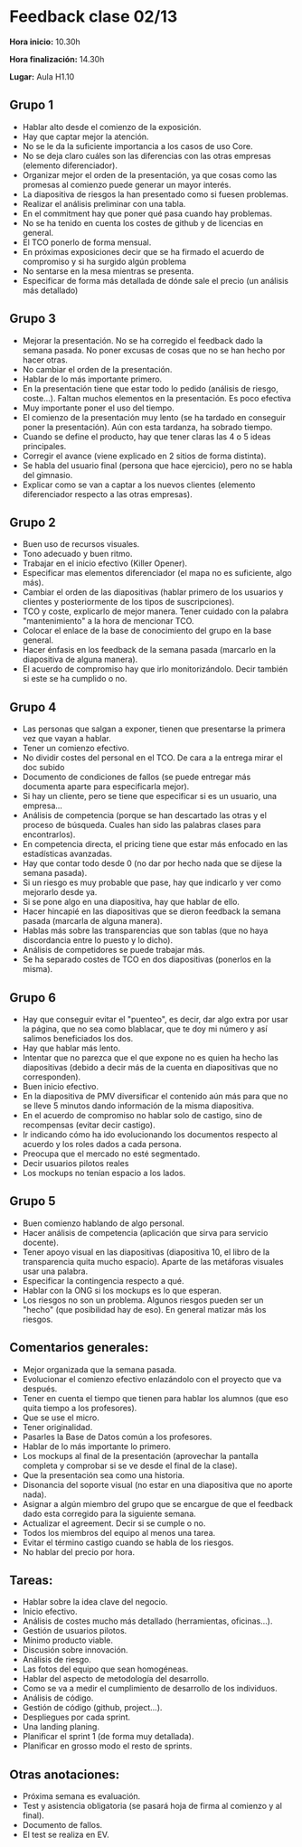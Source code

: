 # Feedback clase 02/13

**Hora inicio:** 10.30h

**Hora finalización:** 14.30h

**Lugar:** Aula H1.10

## Grupo 1

- Hablar alto desde el comienzo de la exposición.
- Hay que captar mejor la atención.
- No se le da la suficiente importancia a los casos de uso Core.
- No se deja claro cuáles son las diferencias con las otras empresas (elemento diferenciador).
- Organizar mejor el orden de la presentación, ya que cosas como las promesas al comienzo puede generar un mayor interés.
- La diapositiva de riesgos la han presentado como si fuesen problemas.
- Realizar el análisis preliminar con una tabla.
- En el commitment hay que poner qué pasa cuando hay problemas.
- No se ha tenido en cuenta los costes de github y de licencias en general.
- El TCO ponerlo de forma mensual.
- En próximas exposiciones decir que se ha firmado el acuerdo de compromiso y si ha surgido algún problema
- No sentarse en la mesa mientras se presenta.
- Especificar de forma más detallada de dónde sale el precio (un análisis más detallado)

## Grupo 3
- Mejorar la presentación. No se ha corregido el feedback dado la semana pasada. No poner excusas de cosas que no se han hecho por hacer otras.
- No cambiar el orden de la presentación.
- Hablar de lo más importante primero. 
- En la presentación tiene que estar todo lo pedido (análisis de riesgo, coste...). Faltan muchos elementos en la presentación. Es poco efectiva
- Muy importante poner el uso del tiempo.
- El comienzo de la presentación muy lento (se ha tardado en conseguir poner la presentación). Aún con esta tardanza, ha sobrado tiempo.
- Cuando se define el producto, hay que tener claras las 4 o 5 ideas principales.
- Corregir el avance (viene explicado en 2 sitios de forma distinta).
- Se habla del usuario final (persona que hace ejercicio), pero no se habla del gimnasio.
- Explicar como se van a captar a los nuevos clientes (elemento diferenciador respecto a las otras empresas).

## Grupo 2
- Buen uso de recursos visuales.
- Tono adecuado y buen ritmo.
- Trabajar en el inicio efectivo (Killer Opener).
- Especificar mas elementos diferenciador (el mapa no es suficiente, algo más).
- Cambiar el orden de las diapositivas (hablar primero de los usuarios y clientes y posteriormente de los tipos de suscripciones).
- TCO y coste, explicarlo de mejor manera. Tener cuidado con la palabra "mantenimiento" a la hora de mencionar TCO.
- Colocar el enlace de la base de conocimiento del grupo en la base general.
- Hacer énfasis en los feedback de la semana pasada (marcarlo en la diapositiva de alguna manera).
- El acuerdo de compromiso hay que irlo monitorizándolo. Decir también si este se ha cumplido o no.

## Grupo 4
- Las personas que salgan a exponer, tienen que presentarse la primera vez que vayan a hablar.
- Tener un comienzo efectivo.
- No dividir costes del personal en el TCO. De cara a la entrega mirar el doc subido
- Documento de condiciones de fallos (se puede entregar más documenta aparte para especificarla mejor).
- Si hay un cliente, pero se tiene que especificar si es un usuario, una empresa...
- Análisis de competencia (porque se han descartado las otras y el proceso de búsqueda. Cuales han sido las palabras clases para encontrarlos).
- En competencia directa, el pricing tiene que estar más enfocado en las estadísticas avanzadas.
- Hay que contar todo desde 0 (no dar por hecho nada que se dijese la semana pasada).
- Si un riesgo es muy probable que pase, hay que indicarlo y ver como mejorarlo desde ya.
- Si se pone algo en una diapositiva, hay que hablar de ello.
- Hacer hincapié en las diapositivas que se dieron feedback la semana pasada (marcarla de alguna manera).
- Hablas más sobre las transparencias que son tablas (que no haya discordancia entre lo puesto y lo dicho).
- Análisis de competidores se puede trabajar más.
- Se ha separado costes de TCO en dos diapositivas (ponerlos en la misma).

## Grupo 6
 - Hay que conseguir evitar el "puenteo", es decir, dar algo extra por usar la página, que no sea como blablacar, que te doy mi número y así salimos beneficiados los dos.
 - Hay que hablar más lento.
 - Intentar que no parezca que el que expone no es quien ha hecho las diapositivas (debido a decir más de la cuenta en diapositivas que no corresponden).
 - Buen inicio efectivo.
 - En la diapositiva de PMV diversificar el contenido aún más para que no se lleve 5 minutos dando información de la misma diapositiva.
 - En el acuerdo de compromiso no hablar solo de castigo, sino de recompensas (evitar decir castigo).
 - Ir indicando cómo ha ido evolucionando los documentos respecto al acuerdo y los roles dados a cada persona.
 - Preocupa que el mercado no esté segmentado.
 - Decir usuarios pilotos reales
 - Los mockups no tenían espacio a los lados.
 
## Grupo 5
- Buen comienzo hablando de algo personal.
- Hacer análisis de competencia (aplicación que sirva para servicio docente).
- Tener apoyo visual en las diapositivas (diapositiva 10, el libro de la transparencia quita mucho espacio). Aparte de las metáforas visuales usar una palabra.
- Especificar la contingencia respecto a qué.
- Hablar con la ONG si los mockups es lo que esperan.
- Los riesgos no son un problema. Algunos riesgos pueden ser un "hecho" (que posibilidad hay de eso). En general matizar más los riesgos.

## Comentarios generales:
- Mejor organizada que la semana pasada.
- Evolucionar el comienzo efectivo enlazándolo con el proyecto que va después.
- Tener en cuenta el tiempo que tienen para hablar los alumnos (que eso quita tiempo a los profesores).
- Que se use el micro.
- Tener originalidad.
- Pasarles la Base de Datos común a los profesores.
- Hablar de lo más importante lo primero.
- Los mockups al final de la presentación (aprovechar la pantalla completa y comprobar si se ve desde el final de la clase).
- Que la presentación sea como una historia.
- Disonancia del soporte visual (no estar en una diapositiva que no aporte nada).
- Asignar a algún miembro del grupo que se encargue de que el feedback dado esta corregido para la siguiente semana.
- Actualizar el agreement. Decir si se cumple o no.
- Todos los miembros del equipo al menos una tarea.
- Evitar el término castigo cuando se habla de los riesgos.
- No hablar del precio por hora.

## Tareas:
- Hablar sobre la idea clave del negocio.
- Inicio efectivo.
- Análisis de costes mucho más detallado (herramientas, oficinas...).
- Gestión de usuarios pilotos.
- Mínimo producto viable.
- Discusión sobre innovación.
- Análisis de riesgo.
- Las fotos del equipo que sean homogéneas.
- Hablar del aspecto de metodología del desarrollo.
- Como se va a medir el cumplimiento de desarrollo de los individuos.
- Análisis de código.
- Gestión de código (github, project...).
- Despliegues por cada sprint.
- Una landing planing.
- Planificar el sprint 1 (de forma muy detallada).
- Planificar en grosso modo el resto de sprints.

## Otras anotaciones:
- Próxima semana es evaluación.
- Test y asistencia obligatoria (se pasará hoja de firma al comienzo y al final).
- Documento de fallos.
- El test se realiza en EV.
